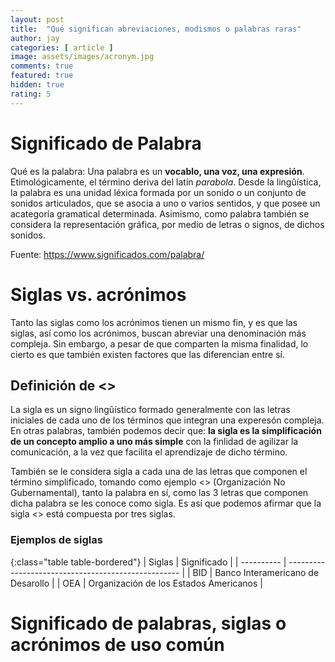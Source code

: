 ```yaml
---
layout: post
title:  "Qué significan abreviaciones, modismos o palabras raras"
author: jay
categories: [ article ]
image: assets/images/acronym.jpg
comments: true
featured: true
hidden: true
rating: 5
---
```


# Significado de Palabra

Qué es la palabra: Una palabra es un **vocablo, una voz, una expresión**. Etimológicamente, el término deriva del latín *parabola*. Desde la lingûística, la palabra es una unidad léxica formada por un sonido o un conjunto de sonidos articulados, que se asocia a uno o varios sentidos, y que posee un acategoría gramatical determinada.
Asimismo, como palabra también se considera la representación gráfica, por medio de letras o signos, de dichos sonidos.

Fuente: https://www.significados.com/palabra/

# Siglas vs. acrónimos

Tanto las siglas como los acrónimos tienen un mismo fin, y es que las siglas, así como los acrónimos, buscan abreviar una denominación más compleja. Sin embargo, a pesar de que comparten la misma finalidad, lo cierto es que también existen factores que las diferencian entre sí.

## Definición de <<sigla>>

La sigla es un signo lingûístico formado generalmente con las letras iniciales de cada uno de los términos que integran una experesón compleja. En otras palabras, también podemos decir que: **la sigla es la simplificación  de un concepto amplio a uno más simple** con la finlidad de agilizar la comunicación, a la vez que facilita el aprendizaje de dicho término.

También se le considera sigla a cada una de las letras que componen el término simplificado, tomando como ejemplo <<ONG>> (Organización No Gubernamental), tanto la palabra en sí, como las 3 letras que componen dicha palabra se les conoce como sigla. Es así que podemos afirmar que la sigla <<ONG>> está compuesta por tres siglas.

### Ejemplos de siglas

{:class="table table-bordered"}
| Siglas     | Significado |
| ---------- | --------------------------------------------------- |
| BID        | Banco Interamericano de Desarollo                   |
| OEA        | Organización de los Estados Americanos              |



# Significado de palabras, siglas o acrónimos de uso común


